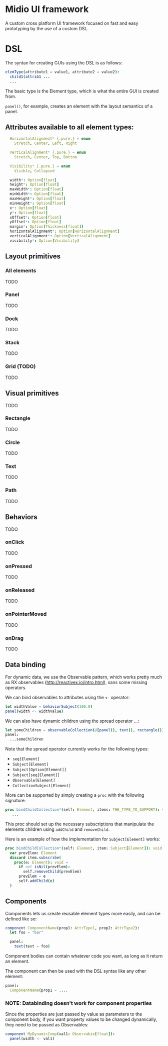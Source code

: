# Midio UI framework

A custom cross platform UI framework focused on fast and easy prototyping by the use of a custom DSL.

# DSL

The syntax for creating GUIs using the DSL is as follows:

```nim
elemType(attribute1 = value1, attribute2 = value2):
  child1(attrib1 ...
  ...
```

The basic type is the Element type, which is what the entire GUI is created from.

`panel()`, for example, creates an element with the layout semantics of a panel.

## Attributes available to all element types:

```nim
  HorizontalAlignment* {.pure.} = enum
    Stretch, Center, Left, Right

  VerticalAlignment* {.pure.} = enum
    Stretch, Center, Top, Bottom

  Visibility* {.pure.} = enum
    Visible, Collapsed
```
```nim
  width*: Option[float]
  height*: Option[float]
  maxWidth*: Option[float]
  minWidth*: Option[float]
  maxHeight*: Option[float]
  minHeight*: Option[float]
  x*: Option[float]
  y*: Option[float]
  xOffset*: Option[float]
  yOffset*: Option[float]
  margin*: Option[Thickness[float]]
  horizontalAlignment*: Option[HorizontalAlignment]
  verticalAlignment*: Option[VerticalAlignment]
  visibility*: Option[Visibility]
```

## Layout primitives

### All elements

TODO

### Panel

TODO

### Dock

TODO

### Stack

TODO

### Grid (TODO)

TODO

## Visual primitives

TODO

### Rectangle

TODO

### Circle

TODO

### Text

TODO

### Path

TODO

## Behaviors

TODO

### onClick

TODO

### onPressed

TODO

### onReleased

TODO

### onPointerMoved

TODO

### onDrag

TODO

## Data binding

For dynamic data, we use the Observable pattern, which works pretty much as RX observables (http://reactivex.io/intro.html), sans some missing operators.

We can bind observables to attributes using the `<-` operator:

```nim
let widthValue = behaviorSubject(100.0)
panel(width <- widthValue)
```

We can also have dynamic children using the spread operator ...:

```nim
let someChildren = observableCollection(@[panel(), text(), rectangle()])
panel:
  ...someChildren
```

Note that the spread operator currently works for the following types:
- `seq[Element]`
- `Subject[Element]`
- `Subject[Option[Element]]`
- `Subject[seq[Element]]`
- `Observable[Element]`
- `CollectionSubject[Element]`

More can be supported by simply creating a `proc` with the following signature:

```nim
proc bindChildCollection*(self: Element, items: THE_TYPE_TO_SUPPORT): void =
   ...
```

This proc should set up the necessary subscriptions that manipulate the elements children using `addChild` and `removeChild`.

Here is an example of how the implementation for `Subject[Element]` works:

```nim
proc bindChildCollection*(self: Element, item: Subject[Element]): void =
  var prevElem: Element
  discard item.subscribe(
    proc(e: Element): void =
      if not isNil(prevElem):
        self.removeChild(prevElem)
      prevElem = e
      self.addChild(e)
  )
```

## Components

Components lets us create reusable element types more easily, and can be defined like so:

```nim
component ComponentName(prop1: AttrType1, prop2: AttrType2):
  let foo = "bar"

  panel:
    text(text = foo)
```

Component bodies can contain whatever code you want, as long as it return an element.

The component can then be used with the DSL syntax like any other element:

```nim
panel:
  ComponentName(prop1 = ....
```

### NOTE: Databinding doesn't work for component properties

Since the properties are just passed by value as parameters to the component body,
if you want property values to be changed dynamically, they need to be passed as Observables:

```nim
component MyDynamicComp(val1: Observabie[float]):
  panel(width <- val1)
```
